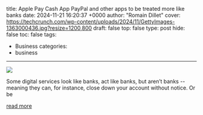 title: Apple Pay Cash App PayPal and other apps to be treated more like banks
date: 2024-11-21 16:20:37 +0000
author: "Romain Dillet"
cover: https://techcrunch.com/wp-content/uploads/2024/11/GettyImages-1363000436.jpg?resize=1200,800
draft: false
top: false
type: post
hide: false
toc: false
tags:
  - Business
categories:
  - business
---

![](https://techcrunch.com/wp-content/uploads/2024/11/GettyImages-1363000436.jpg?resize=1200,800)

Some digital services look like banks, act like banks, but aren’t banks -- meaning they can, for instance, close down your account without notice. Or be

[read more](https://techcrunch.com/2024/11/21/apple-pay-paypal-cash-app-will-be-treated-more-like-banks/)

